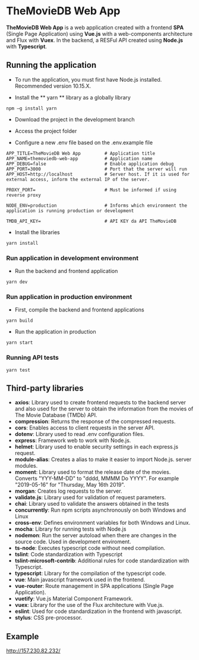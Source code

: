 # TheMovieDB Web App

**TheMovieDB Web App** is a web application created with a frontend **SPA** (Single Page Application) using **Vue.js** with a web-components architecture and Flux with **Vuex**. In the backend, a RESFul API created using **Node.js** with **Typescript**.

## Running the application

* To run the application, you must first have Node.js installed. Recommended version 10.15.X.

* Install the ** yarn ** library as a globally library

``npm –g install yarn``

* Download the project in the development branch

* Access the project folder

* Configure a new .env file based on the .env.example file

```env
APP_TITLE=TheMovieDB Web App         # Application title
APP_NAME=themoviedb-web-app          # Application name
APP_DEBUG=false                      # Enable application debug
APP_PORT=3000                        # Port that the server will run
APP_HOST=http://localhost            # Server host. If it is used for external access, inform the external IP of the server.

PROXY_PORT=                          # Must be informed if using reverse proxy

NODE_ENV=production                  # Informs which environment the application is running production or development

TMDB_API_KEY=                        # API KEY da API TheMovieDB
```
* Install the libraries

`` yarn install ``

### Run application in development environment

* Run the backend and frontend application

`` yarn dev ``

### Run application in production environment

* First, compile the backend and frontend applications

``yarn build``

* Run the application in production

``yarn start``

### Running API tests

`` yarn test ``

## Third-party libraries

* **axios**: Library used to create frontend requests to the backend server and also used for the server to obtain the information from the movies of The Movie Database (TMDb) API.
* **compression**: Returns the response of the compressed requests.
* **cors**: Enables access to client requests in the server API.
* **dotenv**: Library used to read .env configuration files.
* **express**: Framework web to work with Node.js.
* **helmet**: Library used to enable security settings in each express.js request.
* **module-alias**: Creates a alias to make it easier to import Node.js. server modules.
* **moment**: Library used to format the release date of the movies. Converts "YYY-MM-DD" to "dddd, MMMM Do YYYY". For example "2019-05-16" for "Thursday, May 16th 2019".
* **morgan**: Creates log requests to the server.
* **validate.js**: Library used for validation of request parameters.
* **chai**: Library used to validate the answers obtained in the tests
* **concurrently**: Run npm scripts asynchronously on both Windows and Linux
* **cross-env**: Defines environment variables for both Windows and Linux.
* **mocha**: Library for running tests with Node.js
* **nodemon**: Run the server autoload when there are changes in the source code. Used in development enviroment.
* **ts-node**: Executes typescript code without need compilation.
* **tslint**: Code standardization with Typescript
* **tslint-microsoft-contrib**: Additional rules for code standardization  with Typescript.
* **typescript**: Library for the compilation of the typescript code.
* **vue**: Main javascript framework used in the frontend.
* **vue-router**: Route management in SPA applications (Single Page Application).
* **vuetify**: Vue.js Material Component Framework.
* **vuex**: Library for the use of the Flux architecture with Vue.js.
* **eslint**: Used for code standardization in the frontend with javascript.
* **stylus**: CSS pre-processor.

## Example

http://157.230.82.232/
